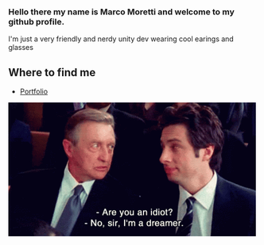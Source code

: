 ### Hello there my name is Marco Moretti and welcome to my github profile.
I'm just a very friendly and nerdy unity dev wearing cool earings and glasses

## Where to find me
 - [Portfolio](https://xomrac.github.io/)

![](./homepage_git.gif) <br/>
